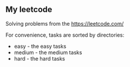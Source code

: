 ## My leetcode ##
Solving problems from the https://leetcode.com/

For convenience, tasks are sorted by directories:
* easy - the easy tasks
* medium - the medium tasks
* hard - the hard tasks
